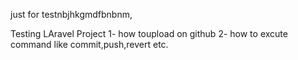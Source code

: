 just for testnbjhkgmdfbnbnm,

Testing LAravel Project
1- how toupload on github
2-  how to excute command like commit,push,revert etc.

